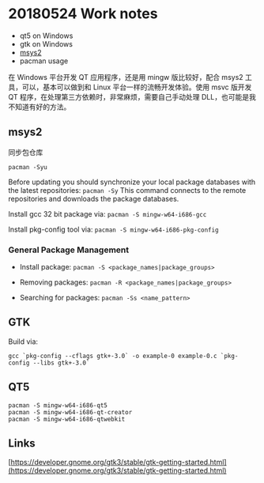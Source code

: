 ---
---

# 20180524 Work notes

* qt5 on Windows
* gtk on Windows
* [msys2](http://www.msys2.org/)
* pacman usage

在 Windows 平台开发 QT 应用程序，还是用 mingw 版比较好，配合 msys2 工具，可以，基本可以做到和 Linux 平台一样的流畅开发体验。使用 msvc 版开发 QT 程序，在处理第三方依赖时，非常麻烦，需要自己手动处理 DLL，也可能是我不知道有好的方法。

## msys2

同步包仓库

    pacman -Syu

Before updating you should synchronize your local package databases with the latest repositories: `pacman -Sy` This command connects to the remote repositories and downloads the package databases.

Install gcc 32 bit package via:  `pacman -S mingw-w64-i686-gcc`

Install pkg-config tool via: `pacman -S mingw-w64-i686-pkg-config`

### General Package Management

* Install package: `pacman -S <package_names|package_groups>`

* Removing packages: `pacman -R <package_names|package_groups>`

* Searching for packages: `pacman -Ss <name_pattern>`

## GTK

Build via: 

    gcc `pkg-config --cflags gtk+-3.0` -o example-0 example-0.c `pkg-config --libs gtk+-3.0`
    
## QT5

    pacman -S mingw-w64-i686-qt5
    pacman -S mingw-w64-i686-qt-creator
    pacman -S mingw-w64-i686-qtwebkit


## Links

[https://developer.gnome.org/gtk3/stable/gtk-getting-started.html](https://developer.gnome.org/gtk3/stable/gtk-getting-started.html)
